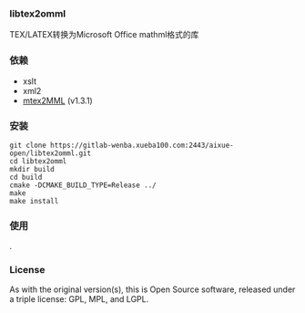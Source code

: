 ### libtex2omml
TEX/LATEX转换为Microsoft Office mathml格式的库

### 依赖
* xslt
* xml2
* [mtex2MML](https://github.com/gjtorikian/mtex2MML "mtex2MML") (v1.3.1)

### 安装
```shell
git clone https://gitlab-wenba.xueba100.com:2443/aixue-open/libtex2omml.git
cd libtex2omml
mkdir build
cd build
cmake -DCMAKE_BUILD_TYPE=Release ../
make
make install
```

### 使用
.

### License
As with the original version(s), this is Open Source software, released under a triple license: GPL, MPL, and LGPL.
